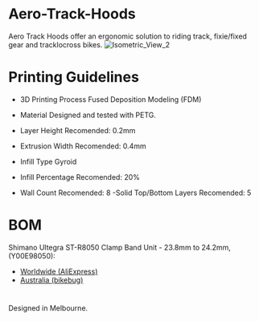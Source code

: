 # Aero-Track-Hoods
Aero Track Hoods offer an ergonomic solution to riding track, fixie/fixed gear and tracklocross bikes.
![Isometric_View_2](https://user-images.githubusercontent.com/85740352/177072448-15275164-285c-4716-9140-8ff4391ba852.png)

# Printing Guidelines
- 3D Printing Process
Fused Deposition Modeling (FDM)

- Material
Designed and tested with PETG.
- Layer Height
Recomended: 0.2mm
- Extrusion Width
Recomended: 0.4mm
- Infill Type
Gyroid
- Infill Percentage
Recomended: 20%
- Wall Count
Recomended: 8
-Solid Top/Bottom Layers
Recomended: 5



# BOM

Shimano Ultegra ST-R8050 Clamp Band Unit - 23.8mm to 24.2mm, (Y00E98050):
- [Worldwide (AliExpress)](https://www.aliexpress.com/item/1005003148055062.html?spm=a2g0o.seodetail.topbuy.1.643721bfPm7gVd)
- [Australia (bikebug)](https://www.bikebug.com/shimano-ultegra-di2-st-r8050-clamp-band-unit---23.8mm-to-24.2mm.html)


#
Designed in Melbourne.

